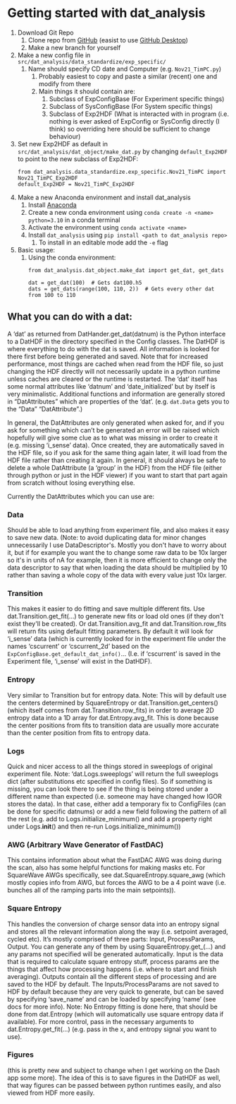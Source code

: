 # Getting started with dat_analysis

1. Download Git Repo
   1. Clone repo from [GitHub](https://github.com/TimChild/dat_analysis) (easist to use [GitHub Desktop](https://desktop.github.com/))
   2. Make a new branch for yourself
2. Make a new config file in `src/dat_analysis/data_standardize/exp_specific/`
   1. Name should specify CD date and Computer (e.g. `Nov21_TimPC.py`)
      1. Probably easiest to copy and paste a similar (recent) one and modify from there
      2. Main things it should contain are:
         1. Subclass of ExpConfigBase (For Experiment specific things)
         2. Subclass of SysConfigBase (For System specific things)
         3. Subclass of Exp2HDF (What is interacted with in program (i.e. nothing is ever asked of ExpConfig or SysConfig directly (I think) so overriding here should be sufficient to change behaviour)
3. Set new Exp2HDF as default in `src/dat_analysis/dat_object/make_dat.py` by changing `default_Exp2HDF` to point to the new subclass of Exp2HDF:
   ``` 
   from dat_analysis.data_standardize.exp_specific.Nov21_TimPC import Nov21_TimPC_Exp2HDF
   default_Exp2HDF = Nov21_TimPC_Exp2HDF
   ```
4. Make a new Anaconda environment and install dat_analysis
   1. Install [Anaconda](https://www.anaconda.com/products/individual)
   2. Create a new conda environment using `conda create -n <name> python=3.10` in a conda terminal
   3. Activate the environment using `conda activate <name>`
   4. Install `dat_analysis` using `pip install <path to dat_analysis repo>`
      1. To install in an editable mode add the `-e` flag
5. Basic usage:
   1. Using the conda environment: 
       ```
      from dat_analysis.dat_object.make_dat import get_dat, get_dats
   
      dat = get_dat(100)  # Gets dat100.h5
      dats = get_dats(range(100, 110, 2))  # Gets every other dat from 100 to 110
      ```

## What you can do with a dat:

A ‘dat’ as returned from DatHander.get_dat(datnum) is the Python interface to a DatHDF in the directory specified in the Config classes. The DatHDF is where everything to do with the dat is saved. All information is looked for there first before being generated and saved. Note that for increased performance, most things are cached when read from the HDF file, so just changing the HDF directly will not necessarily update in a python runtime unless caches are cleared or the runtime is restarted.
The ‘dat’ itself has some normal attributes like ‘datnum’ and ‘date_initialized’ but by itself is very minimalistic. Additional functions and information are generally stored in “DatAttributes” which are properties of the ‘dat’. (e.g. `dat.Data` gets you to the “Data” “DatAttribute”.) 

In general, the DatAttributes are only generated when asked for, and if you ask for something which can’t be generated an error will be raised which hopefully will give some clue as to what was missing in order to create it (e.g. missing ‘i_sense’ data). 
Once created, they are automatically saved in the HDF file, so if you ask for the same thing again later, it will load from the HDF file rather than creating it again. 
In general, it should always be safe to delete a whole DatAttribute (a ‘group’ in the HDF) from the HDF file (either through python or just in the HDF viewer) if you want to start that part again from scratch without losing everything else. 

Currently the DatAttributes which you can use are:

### Data
Should be able to load anything from experiment file, and also makes it easy to save new data.  (Note: to avoid duplicating data for minor changes unnecessarily I use DataDescriptor's. Mostly you don't have to worry about it, but if for example you want the to change some raw data to be 10x larger so it's in units of nA for example, then it is more efficient to change only the data descriptor to say that when loading the data should be multiplied by 10 rather than saving a whole copy of the data with every value just 10x larger. 

### Transition
This makes it easier to do fitting and save multiple different fits. Use dat.Transition.get_fit(...) to generate new fits or load old ones (if they don't exist they'll be created). Or dat.Transition.avg_fit and dat.Transition.row_fits will return fits using default fitting parameters. By default it will look for ‘i_sense’ data (which is currently looked for in the experiment file under the names ‘cscurrent’ or ‘cscurrent_2d’ based on the `ExpConfigBase.get_default_dat_info()`… (I.e. if ‘cscurrent’ is saved in the Experiment file, ‘i_sense’ will exist in the DatHDF). 

### Entropy
Very similar to Transition but for entropy data. 
Note: This will by default use the centers determined by SquareEntropy or dat.Transition.get_centers() (which itself comes from dat.Transition.row_fits) in order to average 2D entropy data into a 1D array for dat.Entropy.avg_fit. This is done because the center positions from fits to transition data are usually more accurate than the center position from fits to entropy data.

### Logs
Quick and nicer access to all the things stored in sweeplogs of original experiment file. 
Note: ‘dat.Logs.sweeplogs’ will return the full sweeplogs dict (after substitutions etc specified in config files). So if something is missing, you can look there to see if the thing is being stored under a different name than expected (i.e. someone may have changed how IGOR stores the data). In that case, either add a temporary fix to ConfigFiles (can be done for specific datnums) or add a new field following the pattern of all the rest (e.g. add to Logs.initialize_minimum() and add a property right under Logs.__init__() and then re-run Logs.initialize_minimum()) 

### AWG (Arbitrary Wave Generator of FastDAC)
This contains information about what the FastDAC AWG was doing during the scan, also has some helpful functions for making masks etc. For SquareWave AWGs specifically, see dat.SquareEntropy.square_awg (which mostly copies info from AWG, but forces the AWG to be a 4 point wave (i.e. bunches all of the ramping parts into the main setpoints)). 

### Square Entropy
This handles the conversion of charge sensor data into an entropy signal and stores all the relevant information along the way (i.e. setpoint averaged, cycled etc). It’s mostly comprised of three parts: Input, ProcessParams, Output. You can generate any of them by using SquareEntropy.get_<thing>(…) and any params not specified will be generated automatically. Input is the data that is required to calculate square entropy stuff, process params are the things that affect how processing happens (i.e. where to start and finish averaging). Outputs contain all the different steps of processing and are saved to the HDF by default. The Inputs/ProcessParams are not saved to HDF by default because they are very quick to generate, but can be saved by specifying ‘save_name’ and can be loaded by specifying ‘name’ (see docs for more info). 
Note: No Entropy fitting is done here, that should be done from dat.Entropy (which will automatically use square entropy data if available). For more control, pass in the necessary arguments to dat.Entropy.get_fit(…) (e.g. pass in the x, and entropy signal you want to use). 

### Figures
(this is pretty new and subject to change when I get working on the Dash app some more). The idea of this is to save figures in the DatHDF as well, that way figures can be passed between python runtimes easily, and also viewed from HDF more easily. 
